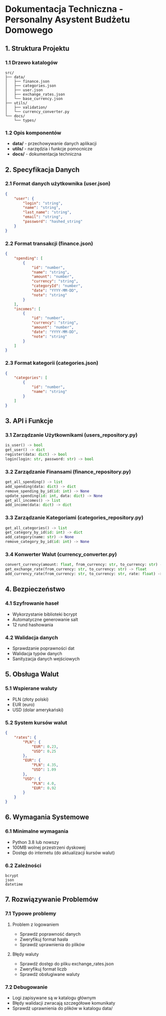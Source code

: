 # Dokumentacja Techniczna - Personalny Asystent Budżetu Domowego

## 1. Struktura Projektu

### 1.1 Drzewo katalogów
```
src/
├── data/
│   ├── finance.json
│   ├── categories.json
│   ├── user.json
│   ├── exchange_rates.json
│   └── base_currency.json
├── utils/
│   ├── validation/
│   └── currency_converter.py
└── docs/
    └── types/
```

### 1.2 Opis komponentów
- **data/** - przechowywanie danych aplikacji
- **utils/** - narzędzia i funkcje pomocnicze
- **docs/** - dokumentacja techniczna

## 2. Specyfikacja Danych

### 2.1 Format danych użytkownika (user.json)
```json
{
    "user": {
        "login": "string",
        "name": "string",
        "last_name": "string",
        "email": "string",
        "password": "hashed_string"
    }
}
```

### 2.2 Format transakcji (finance.json)
```json
{
    "spending": [
        {
            "id": "number",
            "name": "string",
            "amount": "number",
            "currency": "string",
            "categoryId": "number",
            "date": "YYYY-MM-DD",
            "note": "string"
        }
    ],
    "incomes": [
        {
            "id": "number",
            "currency": "string",
            "amount": "number",
            "date": "YYYY-MM-DD",
            "note": "string"
        }
    ]
}
```

### 2.3 Format kategorii (categories.json)
```json
{
    "categories": [
        {
            "id": "number",
            "name": "string"
        }
    ]
}
```

## 3. API i Funkcje

### 3.1 Zarządzanie Użytkownikami (users_repository.py)
```python
is_user() -> bool
get_user() -> dict
register(data: dict) -> bool
login(login: str, password: str) -> bool
```

### 3.2 Zarządzanie Finansami (finance_repository.py)
```python
get_all_spending() -> list
add_spending(data: dict) -> dict
remove_spending_by_id(id: int) -> None
update_spending(id: int, data: dict) -> None
get_all_incomes() -> list
add_income(data: dict) -> dict
```

### 3.3 Zarządzanie Kategoriami (categories_repository.py)
```python
get_all_categories() -> list
get_category_by_id(id: int) -> dict
add_category(name: str) -> None
remove_category_by_id(id: int) -> None
```

### 3.4 Konwerter Walut (currency_converter.py)
```python
convert_currency(amount: float, from_currency: str, to_currency: str) -> float
get_exchange_rate(from_currency: str, to_currency: str) -> float
add_currency_rate(from_currency: str, to_currency: str, rate: float) -> None
```

## 4. Bezpieczeństwo

### 4.1 Szyfrowanie haseł
- Wykorzystanie biblioteki bcrypt
- Automatyczne generowanie salt
- 12 rund hashowania

### 4.2 Walidacja danych
- Sprawdzanie poprawności dat
- Walidacja typów danych
- Sanityzacja danych wejściowych

## 5. Obsługa Walut

### 5.1 Wspierane waluty
- PLN (złoty polski)
- EUR (euro)
- USD (dolar amerykański)

### 5.2 System kursów walut
```json
{
    "rates": {
        "PLN": {
            "EUR": 0.23,
            "USD": 0.25
        },
        "EUR": {
            "PLN": 4.35,
            "USD": 1.09
        },
        "USD": {
            "PLN": 4.0,
            "EUR": 0.92
        }
    }
}
```

## 6. Wymagania Systemowe

### 6.1 Minimalne wymagania
- Python 3.8 lub nowszy
- 100MB wolnej przestrzeni dyskowej
- Dostęp do internetu (do aktualizacji kursów walut)

### 6.2 Zależności
```
bcrypt
json
datetime
```

## 7. Rozwiązywanie Problemów

### 7.1 Typowe problemy
1. Problem z logowaniem
   - Sprawdź poprawność danych
   - Zweryfikuj format hasła
   - Sprawdź uprawnienia do plików

2. Błędy waluty
   - Sprawdź dostęp do pliku exchange_rates.json
   - Zweryfikuj format liczb
   - Sprawdź obsługiwane waluty

### 7.2 Debugowanie
- Logi zapisywane są w katalogu głównym
- Błędy walidacji zwracają szczegółowe komunikaty
- Sprawdź uprawnienia do plików w katalogu data/
